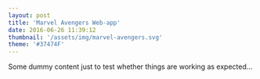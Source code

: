 ```yaml
---
layout: post
title: 'Marvel Avengers Web-app'
date: 2016-06-26 11:39:12
thumbnail: '/assets/img/marvel-avengers.svg'
theme: '#37474F'
---
```


Some dummy content just to test whether things are working as expected...
